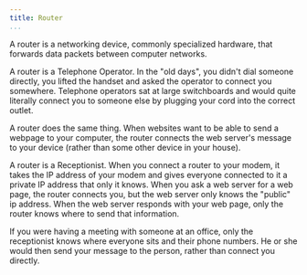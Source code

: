 ```yaml
---
title: Router
...
```


<Definition
  source="Wikipedia"
  href="http://en.wikipedia.org/wiki/Router_(computing)">
  A router is a networking device, commonly specialized hardware, that forwards
  data packets between computer networks.
</Definition>

<Metaphor id="operator">
  <M4Title>A router is a Telephone Operator.</M4Title>
  In the "old days", you didn't dial someone directly, you lifted the handset and
  asked the operator to connect you somewhere.  Telephone operators sat at large
  switchboards and would quite literally connect you to someone else by plugging
  your cord into the correct outlet.

  A router does the same thing.  When websites want to be able to send a webpage
  to your computer, the router connects the web server's message to your device
  (rather than some other device in your house).
  <M4Author handle="clintandrewhall" href="http://www.github.com/clintandrewhall" />
</Metaphor>

<Metaphor id="receptionist">
  <M4Title>A router is a Receptionist.</M4Title>
  When you connect a router to your modem, it takes the IP address of your modem
  and gives everyone connected to it a private IP address that only it knows.
  When you ask a web server for a web page, the router connects you, but the web
  server only knows the "public" ip address.  When the web server responds with
  your web page, only the router knows where to send that information.

  If you were having a meeting with someone at an office, only the receptionist
  knows where everyone sits and their phone numbers.  He or she would then send
  your message to the person, rather than connect you directly.
  <M4Author handle="clintandrewhall" href="http://www.github.com/clintandrewhall" />
</Metaphor>
